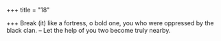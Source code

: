 +++
title = "18"

+++
Break (it) like a fortress, o bold one, you who were oppressed by the  black clan.
– Let the help of you two become truly nearby.